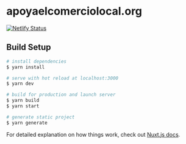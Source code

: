 # apoyaelcomerciolocal.org

[![Netlify Status](https://api.netlify.com/api/v1/badges/02fb3084-fd24-40f0-bec0-74914d2953f3/deploy-status)](https://app.netlify.com/sites/apoyaelcomerciolocal/deploys)

## Build Setup

```bash
# install dependencies
$ yarn install

# serve with hot reload at localhost:3000
$ yarn dev

# build for production and launch server
$ yarn build
$ yarn start

# generate static project
$ yarn generate
```

For detailed explanation on how things work, check out [Nuxt.js docs](https://nuxtjs.org).
